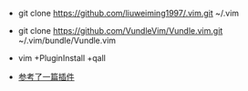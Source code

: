 
* git clone https://github.com/liuweiming1997/.vim.git ~/.vim
* git clone https://github.com/VundleVim/Vundle.vim.git ~/.vim/bundle/Vundle.vim
* vim +PluginInstall +qall



* [参考了一篇插件](https://www.jianshu.com/p/56385f4f95f5)


